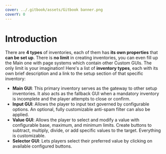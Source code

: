 ```yaml
---
cover: ../.gitbook/assets/Gitbook banner.png
coverY: 0
---
```


# Introduction

There are **4 types** of inventories, each of them has **its own properties** that **can be set up**. There is **no limit** in creating inventories, you can even fill up the Main one with page systems which contain other Custom GUIs. The only limit is your imagination! Here's a list of **inventory types**, each with its own brief description and a link to the setup section of that specific inventory:

* **Main GUI**: This primary inventory serves as the gateway to other setup inventories. It also acts as the fallback GUI when a mandatory inventory is incomplete and the player attempts to close or confirm.
* **Input GUI**: Allows the player to input text governed by configurable options. An optional, fully customizable anti-spam filter can also be applied.
* **Value GUI**: Allows the player to select and modify a value with configurable base, maximum, and minimum limits. Create buttons to subtract, multiply, divide, or add specific values to the target. Everything is customizable.
* **Selector GUI**: Lets players select their preferred value by clicking on available configured buttons.
